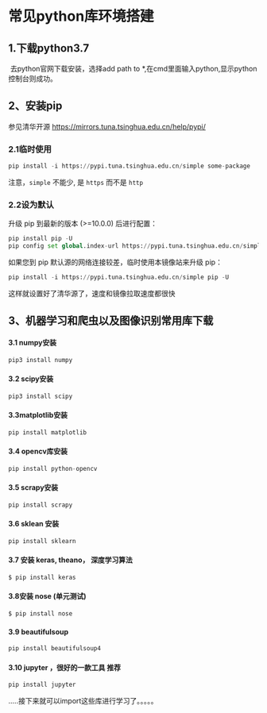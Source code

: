 # 常见python库环境搭建

## 1.下载python3.7

​	去python官网下载安装，选择add path to *,在cmd里面输入python,显示python控制台则成功。

## 2、安装pip

参见清华开源 <https://mirrors.tuna.tsinghua.edu.cn/help/pypi/>

### 2.1临时使用

```python
pip install -i https://pypi.tuna.tsinghua.edu.cn/simple some-package
```

注意，`simple` 不能少, 是 `https` 而不是 `http`

### 2.2设为默认

升级 pip 到最新的版本 (>=10.0.0) 后进行配置：

```python
pip install pip -U
pip config set global.index-url https://pypi.tuna.tsinghua.edu.cn/simple
```

如果您到 pip 默认源的网络连接较差，临时使用本镜像站来升级 pip：

```python
pip install -i https://pypi.tuna.tsinghua.edu.cn/simple pip -U
```

这样就设置好了清华源了，速度和镜像拉取速度都很快

## 3、机器学习和爬虫以及图像识别常用库下载

#### 3.1 numpy安装

```python
pip3 install numpy
```

#### 3.2 scipy安装

```python
pip3 install scipy
```

#### 3.3matplotlib安装

```python
pip install matplotlib
```

#### 3.4 opencv库安装

```python
pip install python-opencv
```

#### 3.5 scrapy安装

```python
pip install scrapy
```

#### 3.6 sklean 安装

```python
pip install sklearn
```

#### 3.7 安装 keras, theano， 深度学习算法

```python
$ pip install keras
```

#### 3.8安装 nose (单元测试)

```python
$ pip install nose
```

#### 3.9 beautifulsoup

```python
pip install beautifulsoup4
```

#### 3.10 jupyter ，很好的一款工具 推荐

```python
pip install jupyter
```



.....接下来就可以import这些库进行学习了。。。。。